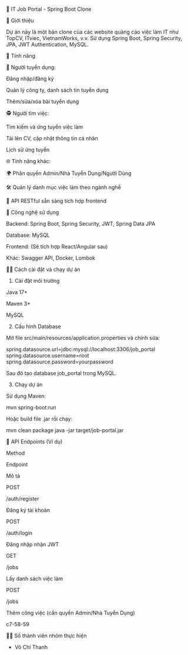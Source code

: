 👷️ IT Job Portal - Spring Boot Clone

📄 Giới thiệu

Dự án này là một bản clone của các website quảng cáo việc làm IT như TopCV, ITviec, VietnamWorks, v.v. Sử dụng Spring Boot, Spring Security, JPA, JWT Authentication, MySQL.

🚀 Tính năng

💼 Người tuyển dụng:

Đăng nhập/đăng ký

Quản lý công ty, danh sách tin tuyển dụng

Thêm/sửa/xóa bài tuyển dụng

🕵️ Người tìm việc:

Tìm kiếm và ứng tuyển việc làm

Tải lên CV, cập nhật thông tin cá nhân

Lịch sử ứng tuyển

🌐 Tính năng khác:

🌍 Phân quyền Admin/Nhà Tuyển Dụng/Người Dùng

🛠 Quản lý danh mục việc làm theo ngành nghề

🔗 API RESTful sẵn sàng tích hợp frontend

🔧 Công nghệ sử dụng

Backend: Spring Boot, Spring Security, JWT, Spring Data JPA

Database: MySQL

Frontend: (Sẽ tích hợp React/Angular sau)

Khác: Swagger API, Docker, Lombok

👨‍💻 Cách cài đặt và chạy dự án

1. Cài đặt môi trường

Java 17+

Maven 3+

MySQL

2. Cấu hình Database

Mở file src/main/resources/application.properties và chỉnh sửa:

spring.datasource.url=jdbc:mysql://localhost:3306/job_portal
spring.datasource.username=root
spring.datasource.password=yourpassword

Sau đó tạo database job_portal trong MySQL.

3. Chạy dự án

Sử dụng Maven:

mvn spring-boot:run

Hoặc build file .jar rồi chạy:

mvn clean package
java -jar target/job-portal.jar

📲 API Endpoints (Ví dụ)

Method

Endpoint

Mô tả

POST

/auth/register

Đăng ký tài khoản

POST

/auth/login

Đăng nhập nhận JWT

GET

/jobs

Lấy danh sách việc làm

POST

/jobs

Thêm công việc (cần quyền Admin/Nhà Tuyển Dụng)


c7-58-59

👨‍💼 Số thành viên nhóm thực hiện

- Võ Chí Thanh



